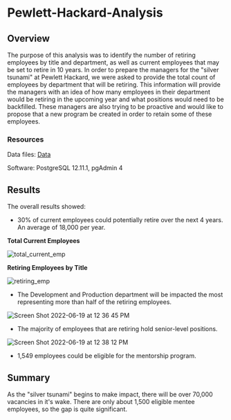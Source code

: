 # Pewlett-Hackard-Analysis

## Overview

The purpose of this analysis was to identify the number of retiring employees by title and department, as well as current employees that may be set to retire in 10 years. In order to prepare the managers for the "silver tsunami" at Pewlett Hackard, we were asked to provide the total count of employees by department that will be retiring. This information will provide the managers with an idea of how many employees in their department would be retiring in the upcoming year and what positions would need to be backfilled. These managers are also trying to be proactive and would like to propose that a new program be created in order to retain some of these employees.

### Resources

Data files: [Data](https://github.com/boggesstristyn/Pewlett-Hackard-Analysis/tree/main/Data)

Software: PostgreSQL 12.11.1, pgAdmin 4

## Results

The overall results showed:

- 30% of current employees could potentially retire over the next 4 years. An average of 18,000 per year.

**Total Current Employees**

![total_current_emp](https://user-images.githubusercontent.com/103851131/174493419-6ab65670-7456-416e-acf8-51606c916839.png)

**Retiring Employees by Title**

![retiring_emp](https://user-images.githubusercontent.com/103851131/174493466-8f5f28ae-819f-4302-b1b4-f31f937a9ac0.png)

- The Development and Production department will be impacted the most representing more than half of the retiring employees.

![Screen Shot 2022-06-19 at 12 36 45 PM](https://user-images.githubusercontent.com/103851131/174493540-2062865c-0712-4a55-a41a-d59bb05ac9d8.png)

- The majority of employees that are retiring hold senior-level positions.

![Screen Shot 2022-06-19 at 12 38 12 PM](https://user-images.githubusercontent.com/103851131/174493583-e1bfd816-ccef-4709-aafa-ddde86fbca08.png)

- 1,549 employees could be eligible for the mentorship program.

## Summary

As the "silver tsunami" begins to make impact, there will be over 70,000 vacancies in it's wake. There are only about 1,500 eligible mentee employees, so the gap is quite significant.
